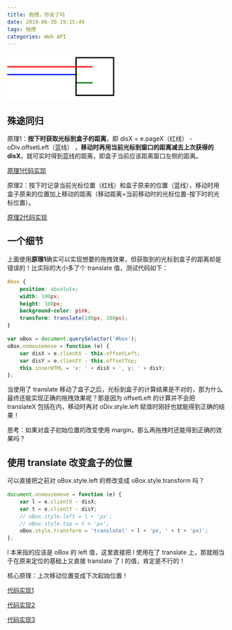 ```yaml
---
title: 拖拽，你会了吗
date: 2019-06-30 19:15:49
tags: 拖拽
categories: Web API
---
```


<img src="/resource/images/pages/webapi/transform__3.jpg" alt="">

<!-- more -->

## 殊途同归

原理1：**按下时获取光标到盒子的距离**，即 disX = e.pageX（红线） - oDiv.offsetLeft（蓝线） ，**移动时再用当前光标到窗口的距离减去上次获得的 disX**，就可实时得到蓝线的距离，即盒子当前应该距离窗口左侧的距离。

<a href="/resource/demos/demo04/01_drag.html">原理1代码实现</a>

原理2：按下时记录当前光标位置（红线）和盒子原来的位置（蓝线），移动时用盒子原来的位置加上移动的距离（移动距离=当前移动时的光标位置-按下时的光标位置）。

<a href="/resource/demos/demo04/02_drag.html">原理2代码实现</a>

## 一个细节

上面使用**原理1**确实可以实现想要的拖拽效果，但获取到的光标到盒子的距离却是错误的！比实际的大小多了个 translate 值，测试代码如下：

```css
#box {
    position: absolute;
    width: 100px;
    height: 100px;
    background-color: pink;
    transform: translate(100px, 100px);
}
```

```javascript
var oBox = document.querySelector('#box');
oBox.onmousemove = function (e) {
    var disX = e.clientX - this.offsetLeft;
    var disY = e.clientY - this.offsetTop;
    this.innerHTML = 'x: ' + disX + ', y: ' + disY;
};
```

当使用了 translate 移动了盒子之后，光标到盒子的计算结果是不对的，那为什么最终还能实现正确的拖拽效果呢？那是因为 offsetLeft 的计算并不会把 translateX 包括在内，移动时再对 oDiv.style.left 赋值时刚好也就能得到正确的结果！

思考：如果对盒子初始位置的改变使用 margin，那么再拖拽时还能得到正确的效果吗？

## 使用 translate 改变盒子的位置

可以直接把之前对 oBox.style.left 的修改变成 oBox.style.transform 吗？

```javascript
document.onmousemove = function (e) {
    var l = e.clientX - disX;
    var t = e.clientY - disY;
    // oBox.style.left = l + 'px';
    // oBox.style.top = t + 'px';
    oBox.style.transform = 'translate(' + l + 'px, ' + t + 'px)';
};
```

l 本来指的应该是 oBox 的 left 值，这里直接把 l 使用在了 translate 上，那就相当于在原来定位的基础上又直接 translate 了 l 的值，肯定是不行的！

核心原理：上次移动位置变成下次起始位置！

<a href="/resource/demos/demo04/03_drag.html">代码实现1</a>

<a href="/resource/demos/demo04/04_drag.html">代码实现2</a>

<a href="/resource/demos/demo04/05_drag.html">代码实现3</a>







